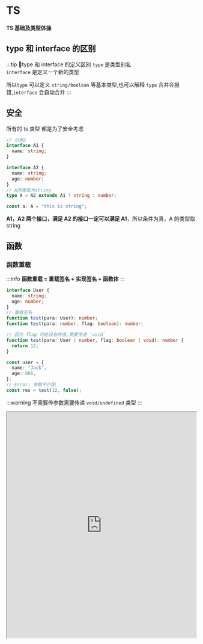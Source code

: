 # TS

**TS 基础及类型体操**

## type 和 interface 的区别

:::tip 🚀type 和 interface 的定义区别
`type` 是类型别名  
 `interface` 是定义一个新的类型

所以`type` 可以定义 `string/boolean` 等基本类型,也可以解释 `type` 合并会报错,`interface` 会自动合并
:::

## 安全

所有的 ts 类型 都是为了安全考虑

```ts
// 示例2
interface A1 {
  name: string;
}

interface A2 {
  name: string;
  age: number;
}
// A的类型为string
type A = A2 extends A1 ? string : number;

const a: A = "this is string";
```

**A1，A2 两个接口，满足 A2 的接口一定可以满足 A1**，所以条件为真，A 的类型取 string

## 函数

### 函数重载

:::info
**函数重载 = 重载签名 + 实现签名 + 函数体**
:::

```ts
interface User {
  name: string;
  age: number;
}
// 重载签名
function test(para: User): number;
function test(para: number, flag: boolean): number;

// 因为 flag 可能没有传值,需要传递 `void`
function test(para: User | number, flag: boolean | void): number {
  return 12;
}

const user = {
  name: "Jack",
  age: 666,
};
// Error: 参数不匹配
const res = test(12, false);
```

:::warning
不需要传参数需要传递 `void/undefined` 类型
:::

<iframe src="https://www.typescriptlang.org/play?#code/JYOwLgpgTgZghgYwgAgKoGdrIN4ChnIhwC2EAXMumFKAOYDc+yct5hArsQEbSMC+uAPSDkgWcTAvvGA-b0CwKrhjsQCMMAD2IZJCoAKAA5wocChmgBKCiE48ojeYuVqNEbXoPnL0ADTIYAGxYUuFRUfCDgQMw5uXlwhEUADtUAuOW8-WmRAe+VAX4DAQptASHNAAnlAHgUPQAB0wEDIvMAkBOQAAwA3FWAAE2rkOQUlVXVNMF19Q2MoZAAfSKsPXxZkAKCQsIIR+qazCyioPAIoCDB2KHUARgAmXAEENSpkdkxBgF4cJiJSCgByAClEAGsnjyYWNgA2AHHRjCZCHDwAIngPkw4OQgCHlQAOpoBYOUAnMqAWUSPIAr5QygHozUEHQAw-1DMLhTiBzpt0Mhbt0tGDvHBoRATPQgA" width="100%" height="600"/>

### 函数兼容

目的是为了安全

:::tip
**_赋值的主要是赋值的是函数体_**  
形参数量少的可以赋值给形参数量多的,因为形参少，在 **_函数体内_** 只能用到这些形参
:::

#### 逆变

```ts
type Func = (a: string, b: string) => void;

let sum: Func;
// 形参数量比 Func 少
let f1 = (a: string) => {};
// 形参数量比 Func 多，在函数体内可能用到了形参
let f3 = (a: string, b: string, c: string) => {};

sum = f1;
// 错误，函数体还是f3，但是形参是 sum 的
sum = f3;
// sum 的函数体内需要 3 个参数
sum("1", "2");
```

<iframe src="https://www.typescriptlang.org/play?ssl=13&ssc=17&pln=1&pc=1#code/C4TwDgpgBAYgrgOwMYF4oAoCGAuAzsAJwEsEBzAGgCM9CTSBKFAPgDcB7IgEwChuAbCMCi44AW2zxk3APTSogI31AQ8qAHU0DziYBXrWIiRRAiDr9BUAGYBGKGiw1iZRkwDeAXxlylazZJ2AsTUAw-4Ap1QL+KyoDK8oChioD3yoC-AYAUroAMSoBhckoGQkYAzOYYOPjWFNRZdORIVnS2jrzCYumm3FCyUICYqYD30d6BQYAb8YD0ZqnegGLy7Urt5aJQgCFu1SJDaKnVta2A6foDgJBygFRyicYp6ABEJhvkGwBMOxtIG-RAA" width="100%" height="600"/>

#### 协变

:::tip
**_因为有可能拿着这个返回值去做其他事情，不能少个返回值_**
:::

因为赋值赋的是函数体,不能少一个返回值

```ts
type Func = () => { name: string; age: number };

let sum: Func;
let f1 = () => {
  return { name: "zs" };
};
let f2 = () => {
  return { name: "zs", age: 20, gender: 1 };
};

// 报错,少一个返回值
sum = f1;

sum = f2;

// 使用的时候,这两个是必须存在的
sum().age / sum.name;
```

<iframe src="https://www.typescriptlang.org/play?#code/C4TwDgpgBAYgrgOwMYF4oAoCUKB8BvBAQwFsIAuAZ2ACcBLBAcwBpCHyE5iAjCagXwBQAgDYRgUCpzLxkIsVABmARihosuPFGpi41BFAIlyAcgBeFY30GjxCgEyqM2fNuC79moqTJmLLNmR2AAxMbAgAJrxkKlZCAPRxUIClRoCYqUyAiDqAAHKAVHKAK-GAe2qAPAoCksQoykKl5XZAA" width="100%" height="600"/>

### 特点

**`TS` 中只有 `函数参数` 这一处逆变**

:::tip 🚀 逆变/协变
**在逆变位置，可推导出交叉类型**  
**在协变位置，可推导出联合类型**
:::
交叉类型

```ts
type Bar<T> = T extends { a: (x: infer U) => void; b: (x: infer U) => void }
  ? U
  : never;

type T20 = Bar<{ a: (x: string) => void; b: (x: string) => void }>; // string
type T21 = Bar<{ a: (x: string) => void; b: (x: number) => void }>; // string & number
```

联合类型

```ts
type Foo<T> = T extends () => { a: infer U; b: infer U } ? U : never;

type T10 = Foo<() => { a: string; b: string }>; // string
type T11 = Foo<() => { a: string; b: number }>; // string | number
```

<iframe src="https://www.typescriptlang.org/play?#code/C4TwDgpgBAQghgJwDwBUB8UC8UVQgD2AgDsATAZygG8o4AuKACnwYEtiAzCBKAVQEosGAG4B7VqQDcUAEYNmbTtz6DMI8aSgBfAFBQoAfj56oDYhGHdJOnaEg4ATAAYssREhr0mLKOWAJ2AHNVdQlpOW8GPwDiYKEoMQltNGkAelTffyDbcGgUBwBGV3hkT3kfaKCQhI1w8rMAVwBbGW5qxM0tFP10zJjAqAAyKGJm1oQbG17AeWVADeUc+wAxUVFUDGxcAiIySkZ+NTKodi4eXjqjpVPtQz5TEYsrSbs8gpdsZdW9g9oorNjzyqxZJpDKAwILF5Fd4rJBfNCHMHnUYtZRdEF9IJQAA+IzG3CAA" width="100%" height="600"/>

#### 数组逆变

```ts
interface Array<T> {
  concat(...arg: T[]): T[]; // 这种写法会禁止逆变，不去检测 逆变
  // concat:(...arg:T[])=>T[]
}

let p!: Array<Parent>;
let c!: Array<Child>;
p = c;
```

### 函数扩展

```ts
function getName() {}
namespace getName {
  export const type = "form";
}

console.log(getName.type); // form
```

### 函数对象

```ts
const b = () => "hello";
b.id = false;

// 定义类型
const y: { (): string; id: boolean } = b;

// 可以写成下面的这种
type FunctionWithId = {
  (): string;
  id: boolean;
};

const x: FunctionWithId = b;
```

### 函数泛型

```ts
type ICallBack1 = <T>(item: T, idx: number) => T;

// 使用接口时确定类型，手动传入
type ICallBack<T> = (item: T, idx: number) => T;

//手动传入
let fun: ICallBack<string> = (item, idx) => item;

// 禁止手动传入,因为它的类型就是 T
let fun2: ICallBack1 = (item, idx) => item;

// 当传入一个字符串的时候，T 的类型被确定,返回值是 string 类型
fun2("aaa", 1);
```

`type ICallBack1 = <T>(item: T, idx: number) => void;` 这种是运行时,根据传入 `item` 的类型来自动推导

<iframe src="https://www.typescriptlang.org/play?ssl=12&ssc=36&pln=3&pc=1#code/FDAuE8AcFMAIEkDCBDANqgQsgxgawIywC8sAPACoB8AFAJajQC2AXLOQDSy0AmAHqwDsArowBG0AE4BKYpVgA3APY8A3CAD062IH95QBSugUuNAx8qA300B2HoCztQN4+gaPVAMP+BpI0AVSoAJ5QKaKsMFDhI0mHLgo5EjoGFjZOHn5YYTFJGSI5JVUNdSc3YFRoUFgAMyEBZh90LDxSAGdQCVoBAHMg2BCmdkipBIBvAF8U2EBAz0AjazTXdkADtUAuOUBg7UAQtxtARh1AejM2WA9M7LyBACZClGL-QiJGxma+VspOoA" width="100%" height="600"/>

## 字符串

### 固定后缀字符串

```ts
const sType: {
  [k: `${string}HD`]: any;
} = {
  aHD: "AAA",
};
```

### 字符串分发

```ts
// type T3 = "top-left" | "top-right" | "bottom-left" | "bottom-right"
type T3 = `${"top" | "bottom"}-${"left" | "right"}`;
// type T4 = 1 | "1" | 2 | 3 | "2" | "3"
type T4 = `${1 | 2 | 3}` | 1 | 2 | 3;
```

## 元祖[tuple]

**用于保存定长/定数据类型的数据**

### 可选参数

```ts
type Either2dOr3d = [number, number, number?];
const e: Either2dOr3d = [1, 1];

// 元祖类型，只能有一个数字
let d: [1 | 2 | 3] = [2];
```

### 剩余参数

```ts
type BooleansStringNumber = [...boolean[], string, number];

const f: BooleansStringNumber = ["1", 1];

// 前面只能是 boolean,或者是不填，不能是其他类型
const f: BooleansStringNumber = [false, 1, "1", 1]; //[!code error]
```

### 联合参数

```ts
// 可以不用写最后的布尔值，固定了位置
type StringNumberBooleans = [string | number, number, ...boolean[]];
let s: StringNumberBooleans = ["a", 12];
```

### 命名参数

更加详细介绍

```ts
type StringNumberBooleans = [name: string, age: number];
let s: StringNumberBooleans = ["a", 12];
```

## {} & Object & object

:::info 区别
object：表示任何非原始类型的值，包括对象、数组、函数等,但不包括 null 和 undefined

Object 表示一个 js 的全局对象,任何时候都不建议使用

{} 是 Object 的实例,和 Object 一样
:::

<iframe src="https://www.typescriptlang.org/play?#code/FDA2FMBcAIHsCMBWAuOTwGNIG5gMdALzQDeAvttAPRXSAQKoKs2gMP+BeXoJ-aghjGD0ZmopjIG8fQNHqeJEWgBtALqUa9ZoAdTQCN+PfP2jDRBYgAoAlEQB8pCtVqMmgX8UFq9Fg0j84gIyVo7s9EB66QwA0PADsAVwBbeHAAJwcQCBh8ACZUAHk7HC148XJZc2Z2bmgUvntNBPFpbPkmZR5C9RKkDN0DQmMszwtrGtTo0uJnDwH2v36uosERGKhoAA9UNXtiACIAC3BQUFhFisBYOQtAdW1AMm9AJjkuQHzlQGnNYSZt2zHosCmAT2TupYB3WAjQABMtz13mIcThcrjcCt1NJMYAAvZDkcSLACGi2AQA" width="100%" height="600"/>

## 关键字

### NonNullable

去除 null 类型,_主要利用了 TS 的分发类型_

```ts
// 原理
type NonNullable<T> = T & {};
// null | HTMLElement
let ele = document.getElementById("div");
// 去除 null
type D = NonNullable<typeof ele>; // HTMLElement
//只有 HTMLElement
(ele as D).style.color = "red";
```

### is

类型收紧的更加具体

```ts
interface Bird {
  fly: string;
}

interface Fish {
  swim: string;
}

function isBird(val: Bird | Fish): val is Bird {
  return "fly" in val;
}

// 是因为 isBird 返回的是一个 boolean 值，所以才需要一个 is 关键字
function test(a: Bird | Fish) {
  if (isBird(a)) {
    a; // Bird
  } else {
  }
}
```

### satisfies(使满足)

```ts
interface Vibe {
  mood: "happy" | "sad";
}

// vibe.mood: "happy" | "sad"
const vibe: Vibe = {
  mood: "happy",
};

// vibe.mood: "happy"
const vibe = {
  mood: "happy",
} satisfies Vibe; // [!code ++]
```

```ts
type ICustomerImage = {
  height: string;
};

type UserImage = string | ICustomerImage;

interface IUser {
  id: number;
  image: UserImage;
}

const badImage: IUser = {
  id: 1,
  image: "aa",
};

const goodImage = {
  id: 1,
  image: "aa",
} satisfies IUser; // [!code ++]

badImage.image; // 只能获取字符串和 对象的公有方法
goodImage.image; // 就是一个字符串，可以获取字符串的方法
```

### Exclude(排除)

```ts
type Exclude<T, U> = T extends U ? never : T;
```

举例来说

```ts
type A = Exclude<"key1" | "key2", "key2">; // 'key1'
```

利用了条件类型中的分配原则

```ts
type A = `Exclude<'key1' | 'key2', 'key2'>`

// 等价于

type A = `Exclude<'key1', 'key2'>` | `Exclude<'key2', 'key2'>`

// =>

type A = ('key1' extends 'key2' ? never : 'key1') | ('key'2 extends 'key2' ? never : 'key2')

// =>

// never是所有类型的子类型
type A = 'key1' | never = 'key1'
```

### Extract(提取)

```ts
type Extract<T, U> = T extends U ? T : never;
```

### ReturnType

```ts
type MyReturnType<T extends Function> = T extends (...args: any) => infer R
  ? R
  : never;
```

### keyof

遍历
:::info
如果 T 里面是 类型的集合，T[P]返回的就是类型
T 里面是 具体的值，那么 T[P]返回的就是具体的值
:::

```ts
type ExcludeType<T extends Array<any>, K extends string | number | boolean> = {
  [P in keyof T]: T[P] extends K ? never : T[P];
}[number];
```

对多个对象进行遍历

```ts
type Merge<F extends Record<string, any>, S extends Record<string, any>> = {
  [K in keyof F | keyof S]: K extends keyof S
    ? S[K]
    : K extends keyof F
    ? F[K]
    : never;
};
```

重新映射

1. Uppercase 转大写
2. Lowercase
3. Capitalize 首字母大写
4. Uncapitalize 转小写

```ts
type G1<T> = {
  // 交叉类型限制 类型 相当于取的交集，因为 Capitalize 只接受 string
  // as 重新映射
  [k in keyof T as `get${Capitalize<k & string>}`]?: () => T[k];
};
```

### lookup(查找)

```ts
type D1 = {
  a: never;
  b: never;
  c: string;
};

// 使用 keyof 的意思是 Pick 后面只能使用 'a' | 'b' |'c'
type OmitNever<T> = Pick<
  T,
  { [P in keyof T]: T[P] extends never ? never : P }[keyof T]
>; // { 'name':'zs',age :12 }['name' | 'age'] 'zs'

type Me = { name: "阿宝哥"; city: "XM" }["name" | "city"];
type Me = "阿宝哥" | "XM"; // 先生成映射类型后再利用Lookup Types

interface Example {
  a: string;
  b: boolean;
}

// 可以是 布尔也可以是 字符串
let D: Example["b" | "a"] = false;
```

### infer

infer 只能在条件类型的 extends 子句中，推断的类型变量需要可以在条件类型的 true 分支中引用。

infer 可以指代一个类型，也可以是具体的值

:::danger
元组成员必须全部具有或全部不具有名称
:::

```ts
// 代表的是一个值
type TrimLeft<V extends string> = V extends ` ${infer R}` ? R : V;
let c: TrimLeft<" abcd"> = "abcd";

// [1, 2, 5, 3, 6]
type L = Flatten<[[1, 2, 5, 3], 6]>;

// 不断递归
type Flatten<T extends any[]> = T extends [infer F, ...infer R]
  ? F extends any[]
    ? [...Flatten<F>, ...Flatten<R>]
    : [F, ...Flatten<R>]
  : T;
```

具名

```ts
// R 指代的第一个字符，infer _ 没有用到
type First<T extends any[]> = T extends [infer R, ...infer _] ? R : never;

// First<[() => 123, { a: string }] == ()=>123

// 具名元祖类型
type First<T extends any[]> = T extends [F: infer R, ...args: infer _]
  ? R
  : never;
```

指代类型

```ts
type MyParameters<V extends Function> = V extends (s: infer P) => any
  ? P
  : never;

let c: MyParameters<(a: string) => string> = "";
```

### InstanceType

```ts
type InstanceType<T extends abstract new (...args: any) => any> =
  T extends abstract new (...args: any) => infer R ? R : any;
```

```ts
class MyClass {
  name: string;
  age: number;

  constructor(name: string, age: number) {
    this.name = name;
    this.age = age;
  }
  getName() {
    return this.name;
  }
}
type MyInstanceType = InstanceType<typeof MyClass>;

const instance: MyInstanceType = new MyClass("Alice", 30);
```

## any / unknown

:::info
unknown 是 top type  
any 有时候是 top type，有时候是 bottom type
:::

顶级类型

```ts
type x2 = string extends unknown ? true : false; // true
type x2 = string extends any ? true : false; // true
```

any 是 bottom type

```ts
let x: any = 1;
x = [];
```

## 分配条件类型（Distributive Conditional Types）

:::tip ✈️✈️✈️
对于使用 extends 关键字的条件类型（即上面的三元表达式类型），如果 **_extends 前面的参数_** 是一个 _泛型类型_，当传入该参数的是 _联合类型_，则使用分配律计算最终的结果。

分配律是指，将联合类型的联合项拆成单项，分别代入条件类型，然后将每个单项代入得到的结果再联合起来，得到最终的判断结果。
:::

满足两个要点即可适用分配律:

1. 参数是泛型类型
2. 代入参数的是联合类型

```ts
type P<T> = T extends "x" ? string : number;
type A3 = P<"x" | "y">; // A3的类型是 string | number
```

#### 防止条件判断中的分配

:::tip 🚀 防止条件判断中的分配
被 **数组、元组或 Promise** 等包装
:::

禁止分发

```ts{13-15}
// 元祖类型
type WrappedTuple<T> = [T] extends [boolean] ? "Y" : "N";
// 数组类型
type WrappedArray<T> = T[] extends boolean[] ? "Y" : "N";
// Promise
type WrappedPromise<T> = Promise<T> extends Promise<boolean> ? "Y" : "N";
​

type T1 = WrappedTuple<number | boolean>; // "N"
type T2 = WrappedArray<number | boolean>; // "N"
type T3 = WrappedPromise<true | false>; // "Y"

// 重要
type NoDistrubate<T> = T & {}
type UnionAsset<T> =  NoDistrubate<T> extends boolean ? true :false
// 没有分发
type s = UnionAsset<true | false>  // true

```

## enum(枚举)

### 扩展

```ts
enum Seasons {
  Spring = "Spring",
  Summer = "Summer",
}

namespace Seasons {
  export let Autum = "Autum";
  export let Winter = "Winter";
}

let s = Seasons.Autum; //[!code ++]
```

编译结果是:

```js
var Seasons;
(function (Seasons) {
  Seasons["Spring"] = "Spring";
  Seasons["Summer"] = "Summer";
})(Seasons || (Seasons = {}));

(function (Seasons) {
  Seasons.Autum = "Autum";
  Seasons.Winter = "Winter";
})(Seasons || (Seasons = {}));
```

### 获取 enum 的 key / value

```ts
enum Status {
  SUCCESS = "success",
  DANGER = "danger",
  WARNING = "warning",
}
```

#### 获取枚举的 key 类型

```ts
type StatusKey = keyof typeof Status;
// 'SUCCESS' | 'DANGER' | 'WARNING'

const keyArr: StatusKey[] = ["SUCCESS", "DANGER"]; // passed
```

#### 获取枚举的 value 类型

```ts
type StatusVal = `${Status}`;
// 'success' | 'danger' | 'warning'

const valArr: StatusVal[] = ["success", "danger", "warning"]; // passed
```

## assets

保证后续代码的安全执行,可以在后面推导出具体的类型

```ts
function assert(value: unknown, message?: string): asserts value {
  if (!value) {
    throw new Error(message);
  }
}
```

assets NonNullable

```ts
function assertNonNull<T>(obj: T): asserts obj is NonNullable<T> {
  if (obj === null || obj === undefined) {
    throw new Error("Assertion failed: Object is null or undefined");
  }
}
```

assets number[]

```ts
function assertNumberArray(value: unknown): asserts value is number[] {
  if (!(value as any[]).every(item => typeof item === "number")) {
    throw new Error();
  }
}
```

## as(重新映射)

```ts{8}
interface Person {
  name:string
  age:number
  address:string
}

type PickKeysByValues<T extends object,U>={
  [K in keyof T as T[K] extends U ? never : K]:T[K]
}

type C = PickKeysByValues<Person,string>
```

## 类型体操

### lookup (0062)

本质是把 Animal 中取出 type 值相等的

```ts
interface Cat {
  type: "cat";
  breeds: "Abyssinian" | "Shorthair" | "Curl" | "Bengal";
}

interface Dog {
  type: "dog";
  breeds: "Hound" | "Brittany" | "Bulldog" | "Boxer";
  color: "brown" | "white" | "black";
}

type Animal = Cat | Dog;

type cases = [
  Expect<Equal<LookUp<Animal, "dog">, Dog>>,
  Expect<Equal<LookUp<Animal, "cat">, Cat>>
];
```

```ts
//满足分发, 会进行分发
type Extract<T, U> = T extends U ? T : never;

type LookUp<U extends { type: string }, T> = T extends U["type"]
  ? Extract<U, { type: T }>
  : never;
```

### 获取必填属性(0057)

```ts
type cases = [
  Expect<Equal<GetRequired<{ foo: number; bar?: string }>, { foo: number }>>,
  Expect<
    Equal<GetRequired<{ foo: undefined; bar?: undefined }>, { foo: undefined }>
  >
];
```

Required 只能接收一个大的类型

```ts
//  type Required<T> = {
//     [P in keyof T]-?: T[P];
// };

type GetRequired<T> = {
  [K in keyof T as T[K] extends Required<T>[K] ? K : never]: T[K];
};

type y = GetRequired<{ foo: number; bar?: string }>;
```

### 获取可选的 key 值

```ts
type cases = [
  Expect<Equal<OptionalKeys<{ a: number; b?: string }>, "b">>,
  Expect<Equal<OptionalKeys<{ a: undefined; b?: undefined }>, "b">>,
  Expect<
    Equal<
      OptionalKeys<{ a: undefined; b?: undefined; c?: string; d?: null }>,
      "b" | "c" | "d"
    >
  >,
  Expect<Equal<OptionalKeys<{}>, never>>
];
```

两种方式

1. 上文中的 `Required` 取反
   ```ts
   type OptionalKeys<T> = keyof Optional<T>;
   // 判断元素是否在 必填项中
   type Optional<T> = {
     [K in keyof T as T[K] extends Required<T>[K] ? never : K]: T[K];
   };
   ```
2. 判断是否与 `Omit` 之后的相同
   **K 写在形参里面还要再写一遍,因为是需要分发**

   ```ts
   type OptionKeys<T, K = keyof T> = K extends keyof T
     ? Omit<T, K> extends T
       ? K
       : never
     : never;

   interface Person {
     name: string;
     age?: number;
   }

   type G = OptionKeys<Person>; // age
   ```

   原因是,必填项可以继承自 `Person`,如果使用 `Omit` 忽略之后还能 extends T,则说明是 可选

   ```ts
   // {
   //    name: string;
   // }

   type L = Omit<Person, "age">;
   // true
   type X2 = L extends Person ? true : false;

   // {
   //    age: number | undefined;
   // }
   type L = Omit<Person, "name">;
   // false
   type X2 = L extends Person ? true : false;
   ```

### 设置 readOnly

```ts
type cases = [
  Expect<Alike<MyReadonly2<Todo1>, Readonly<Todo1>>>,
  // todo1 / todo2 都设置为 readonly
  Expect<Alike<MyReadonly2<Todo1, "title" | "description">, Expected>>,
  Expect<Alike<MyReadonly2<Todo2, "title" | "description">, Expected>>
];

interface Todo1 {
  title: string;
  description?: string;
  completed: boolean;
}

interface Todo2 {
  readonly title: string;
  description?: string;
  completed: boolean;
}

interface Expected {
  readonly title: string;
  readonly description?: string;
  completed: boolean;
}
```

先把所有的参数都变为`readonly`，再与后面的进行交叉

```ts{4}
type MyReadonly2<T, K extends keyof T = keyof T> = {
  readonly [P in K]: T[P]
} & {
  [P in keyof T as P extends K ? never : P]: T[P]
}
```

原因

```ts
// {
//   z:string
// }

type X3 = {
  readonly z: string;
} & {
  z: string;
};

type C<T> = {
  [k in keyof T]: T[k];
};

// 交叉类型是一个是马老师的粉丝,一个是蔡徐坤的粉丝,他们共有的粉丝是交叉类型
type g3 = C<X3>;
```

### flatten

深度数组展开

```ts
type cases = [
  Expect<Equal<Flatten<[]>, []>>,
  Expect<Equal<Flatten<[1, 2, 3, 4]>, [1, 2, 3, 4]>>,

  Expect<Equal<Flatten<[1, [2]]>, [1, 2]>>,

  Expect<Equal<Flatten<[1, 2, [3, 4], [[[5]]]]>, [1, 2, 3, 4, 5]>>,
  Expect<
    Equal<
      Flatten<[{ foo: "bar"; 2: 10 }, "foobar"]>,
      [{ foo: "bar"; 2: 10 }, "foobar"]
    >
  >
];
```

递归查询

```ts
type Flatten<T extends any[]> = T extends [infer First, ...infer RT]
  ? First extends any[]
    ? [...Flatten<First>, ...Flatten<RT>]
    : [First, ...Flatten<RT>]
  : [];
```

### StringToUnion

```ts
Expect<Equal<StringToUnion<''>, never>>,
  Expect<Equal<StringToUnion<'t'>, 't'>>,
  Expect<Equal<StringToUnion<'hello'>, 'h' | 'e' | 'l' | 'l' | 'o'>>,
  Expect<Equal<StringToUnion<'coronavirus'>, 'c' | 'o' | 'r' | 'o' | 'n' | 'a' | 'v' | 'i' | 'r' | 'u' | 's'>>,
```

使用 | 手动联合

```ts
type StringToUnion<T extends string> = T extends `${infer K}${infer Rest}`
  ? K | StringToUnion<Rest>
  : never;
```

### merge

```ts
type Foo = {
  a: number;
  b: string;
};
type Bar = {
  b: number;
  c: boolean;
};

type cases = [
  Expect<
    Equal<
      Merge<Foo, Bar>,
      {
        a: number;
        b: number;
        c: boolean;
      }
    >
  >
];
```

```ts
type Merge<
  T extends Record<string, unknown>,
  U extends Record<string, unknown>
> = {
  [K in keyof T | keyof U]: K extends keyof T
    ? T[K]
    : K extends keyof U
    ? U[K]
    : never;
};
```

### as

```ts
interface Person {
  name: string;
  age: number;
}
// getName:()=>string
type G1<T> = {
  // 交叉类型限制 类型 相当于取的交集，因为 Capitalize 只接受 string
  // as 重新映射
  [k in keyof T as `get${Capitalize<k & string>}`]?: () => T[k];
};

let l: G1<Person> = {
  getAge: () => 12,
  getName: () => "2",
};
```

### 字符串联合类型 和 string 合并

```ts
type C = "sm" | "md" | Omit<string, "sm" | "md">; // 不能 string，
// 否则 sm 和  md 不生效
let g: C = "aaa";
let f: C = "sm";
```

### 两个对象取交集

要理解 `Extract` 的作用  
`type Extract<T,U> = T extends U ? T : never`

```ts
let person1 = {
  name: "zhufeng",
  age: 11,
  address: "回龙观",
};
let person2 = {
  address: "回龙观",
};

type InterSection<T extends object, K extends object> = Pick<
  T,
  Extract<keyof T, keyof K>
>;

// {
//   address: string;
// }
type InterSectionPerson = InterSection<typeof person1, typeof person2>;
```

### 数组转联合类型

使用 `Array`

```ts
type ElementOf<T> = T extends Array<infer R> ? R : any;

type TupleToUnion = ElementOf<[string, number, boolean]>; // 使用 infer
// string | number | boolean
```

### Filter

```ts
type Filter<T, U extends keyof any, F extends any[] = []> = T extends [
  infer L,
  ...infer R
]
  ? L extends U
    ? Filter<R, U, [...F, L]>
    : Filter<R, U, F>
  : F; // 说明已经遍历完毕

type x = Filter<["a", false, 1, "dev"], string>;
```

### 🚩 联合转交叉

在 逆变 中可以联合转交叉
在 `T extends  any` 中使用了分发

```ts
type UnionToIntersection<T> = (
  T extends any ? (arg: T) => void : never
) extends (arg: infer U) => void
  ? U
  : never;

type Eg9 = UnionToIntersection<{ key1: string } | { key2: number }>;
```

### 🚩 可选 key

1. 第一种写法

```ts
type OptionalKeys<T> = {
  [P in keyof T]: {} extends Pick<T, P> ? P : never;
}[keyof T];
```

2. 第二种写法
   ```ts
   type OptionalKeys<T, P extends keyof T = keyof T> = P extends keyof T
     ? T[P] extends {}
       ? P
       : never
     : never;
   ```
3. 第三种写法

   ```ts
   type RequiredKey<T> = { [P in keyof T]-?: T[P] };

   type OptionKeys<T> = {
     [K in keyof T as T[K] extends RequiredKey<T>[K] ? never : K]: T[K];
   };
   ```

   原理

```ts
// false
type Eg2 = {} extends { key1: string } ? true : false;
// Eg3 = true
type Eg3 = {} extends { key1?: string } ? true : false;
```

### Promise 数组

:::tip
keyof 一个数组 是一个 0 | 1 | 2
:::

```ts
type N = [number, string, boolean];

type C<T> = {
  [K in keyof T]: Promise<T[K]>;
  // keyof 一个数组  也是返回一个 数组
};

let PromiseAry: C<N> = [
  Promise.resolve(2),
  Promise.resolve("a"),
  Promise.resolve(false),
];
```

不能使用 `type x =  Promise<N[number]>`,否则会变成
`type x = Promise<string | number | boolean>`

### 🚩ParseQueryString

```ts
type MergeValues<One, Other> = One extends Other ? One : [One, Other];

type MergeParams<
  OneParam extends Record<string, any>,
  OtherParam extends Record<string, any>
> = {
  [Key in keyof OneParam | keyof OtherParam]: Key extends keyof OneParam
    ? Key extends keyof OtherParam
      ? // 既存在于 oneParam ，又存在于 OtherParam
        MergeValues<OneParam[Key], OtherParam[Key]>
      : OneParam[Key]
    : Key extends keyof OtherParam
    ? OtherParam[Key]
    : never;
};

// 把 string 改成对象 -->
type ParseParam<Param extends string> =
  Param extends `${infer Key}=${infer Value}`
    ? {
        [K in Key]: Value; // 必须使用 K in Key
      }
    : {};

type ParseQueryString<Str extends string> =
  Str extends `${infer Param}&${infer Rest}`
    ? MergeParams<ParseParam<Param>, ParseQueryString<Rest>>
    : ParseParam<Str>; // 这个是最后一位 c = 3 可以直接换成 { c : 3 }

type ParseQueryStringResult = ParseQueryString<"a=1&a=2&b=2&c=3">;
```

简写

```ts
type Split<
  T,
  str extends string = "",
  Res extends any[] = []
> = T extends `${infer L}${str}${infer R}`
  ? Split<R, str, [...Res, L]>
  : [...Res, T];

type Z2 = Split<"a=1&b=2&c=3", "&">;

// [a=1,b=2,c=3] 转成 {a:1,b:2,c:3}
type Z3 = {
  [K in Z2[number] as Split<K, "=">[0]]: Split<K, "=">[1];
};
```

### 表达式重载

```ts
type Example = {
  (x: number): number;
  (x: string): string;
};

const c: Example = (a: any) => a;
c("any");
```

```ts
const is: {
  (name: string, state: boolean): string | number;
  (name: string): number | string;
} = (name: string, args?: boolean) => {
  if (args === false) {
    return name;
  } else {
    return 0;
  }
};

is("a", false);
```

```ts
interface Counter {
  (): void;
  count: number;
}
// 原理很简单
// const 定义的是固定的值 const a:string = 'a'
// const 关键字确保不会发生对变量进行重新分配，并且只保证该字面量的严格类型

// let 定义的是可变的 let a:string = 'a' 那么 a 是string
// let 扩展为更通用的类型，并允许将其重新分配给该类型的其他值
const c203 = (): Counter => {
  const c = () => {}; // 这个地方 let 报错
  c.count = 20;
  return c;
};
```

## 应用

### 对象合并

```ts
const pt = { x: 666, y: 888 };

const id = { name: "semlinker" };
// 可以获取所有属性
const x = { ...pt, ...id };

// 或者使用 Object.assign
let z = {};
const x = Object.assign(z, pt, id);
z; // [!code error]
x; //[!code ++]
```

### 联合交叉

```ts
interface ILogInUserProps {
  isLogin: boolean;
  name: string;
  age: number;
}

interface IUnLoginUserProps {
  isLogin: boolean;
  from: string;
  sex: 0 | 1;
}

type f = (ILogInUserProps | IUnLoginUserProps) & { city: string };

let a: f = {
  isLogin: false,
  name: "123",
  age: 12,
  city: "",
};
```

### 可选部分属性

先把其中的不需要可选的属性使用 `Omit` 提取出来,再使用 `Partial`把可选属性变为可选

```ts
interface User {
  name: string;
  age: number;
  hobby: string;
}

// 拿出其他值 & 让这两个值 变成可选
type C<T, S extends keyof T> = Omit<T, S> & Partial<Pick<T, S>>;

type d = Computed<C<User, "age" | "hobby">>;
```

### 🚩 获取对象的 key 值

`K extends keyof S` 是为了分发

```ts
// 遍历对象，取其中的key 值
// T 是对象,如果 F 有值的话
type Path<
  S,
  F extends string = "",
  K extends keyof S = keyof S
> = K extends keyof S
  ? S[K] extends object
    ? Path<S[K], `${F}${F extends "" ? "" : "."}${K & string}`, keyof S[K]>
    : // {name:"zs"} 非嵌套对象
      `${F}${F extends "" ? "" : "."}${K & string}`
  : any;

function fn<S>(schema: S): (path: Path<S>) => void {
  return path => {};
}

const i = fn({
  home: {
    toolbar: {
      title: "title",
      welcome: "welcome",
    },
  },
  login: {
    userName: "用户名",
    age: 20,
  },
});

i("home.toolbar.welcome");
```

<iframe width="100%" height="600px"
src="https://www.typescriptlang.org/play?#code/FAguE8AcFMAIAUCGoAWAeAygGgGK2gB6jQB2AJgM6wWgBOAliQOawC8sA5B1gNL5GlKsANbRwAewBmsDGxFipM2AD45fQsXJVRE6bID8sYLBkBtHgF1+moeIBGAK2gBjULENJUmcxawADABIAbxwAX2C8DUEqLndODgAuDgA6DnCgvgAyajpGJlC-LB1FDB9lY1gEwJD0yIEteLjYhNgAImTW9KychmYClsQScABuECNgSQBXEld6cRJYSRJMZQAKCmcUaABbRBaMAEoW1chkFBbPdAxlA7ZVADdxejJYIIraaFBJ2gXT1DvXqFRqEQM55jRYPQ5EtVm8THtWgBGABMAGZUa0sBUUOJttAWnCTLBQOJxAAbOyIWgEipE4n0UBk-FtUAMpmY2lEgDu0DJYLxLVaPL5uOgHLpoSxJklFTJ4iYjBpdMmFGgtAAcogBW1ABSugHYjQCwKuKiYgmMzkQAGKWwGWhA6jYD0VatHF45Ik8mU2jJYX8sUHIA"/>

### 🚩url search 转对象

```ts
const str = "/name?age=12&name=zs";
let s = {
  name: "zs",
  age: "12",
};

// 就是拆分,把以前的结果放前面，后面依次添加
type SplitStr<
  T extends string,
  str extends string = "?",
  Res extends string[] = []
> = T extends `${infer L}${str}${infer R}`
  ? SplitStr<R, str, [...Res, L]>
  : [...Res, T];

// type SecondQuery = ["?","age=12&name=zs"]
type SecondQuery = SplitStr<typeof str, "?">[1];
// type ThirdQuery = ["age=12", "name=zs"]
type ThirdQuery = SplitStr<SecondQuery, "&">;

type QueryParams = {
  [K in ThirdQuery[number] as SplitStr<K, "=">[0]]: SplitStr<K, "=">[1];
};

const obj10: QueryParams = {
  age: "12",
  name: "zs",
};
```

### 对象重载

```ts
type Props = {
  name: string;
} & (
  | {
      gender: "male";
      salary: number;
    }
  | {
      gender: "female";
      weight: number;
    }
);

let s: Props = {
  name: "zs",
  gender: "female",
  weight: 100,
};

let s2: Props = {
  name: "zs",
  gender: "male",
  salary: 100,
};
```
